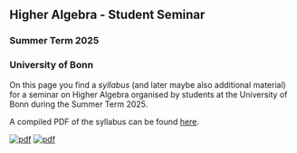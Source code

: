 ## Higher Algebra - Student Seminar
### Summer Term 2025
### University of Bonn

On this page you find a _syllabus_ (and later maybe also additional material) for a seminar on Higher Algebra organised by students at the University of Bonn during the Summer Term 2025. 

A compiled PDF of the syllabus can be found [here](https://yordantoshev.github.io/HAStuSemSum25Bonn/syllabus.pdf).

[![pdf](https://github.com/YordanToshev/HAStSemBonn/actions/workflows/pdf.yml/badge.svg)](https://github.com/YordanToshev/HAStSemBonn/actions/workflows/pdf.yml)
[![pdf](https://img.shields.io/badge/pdf-syllabus-green)](https://github.com/YordanToshev/HAStSemBonn/blob/build/syllabus.pdf)
